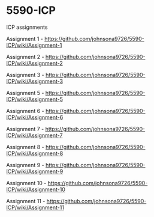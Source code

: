 # 5590-ICP
ICP assignments


Assignment 1 - https://github.com/johnsona9726/5590-ICP/wiki/Assignment-1

Assignment 2 - https://github.com/johnsona9726/5590-ICP/wiki/Assignment-2

Assignment 3 - https://github.com/johnsona9726/5590-ICP/wiki/Assignment-3

Assignment 5 - https://github.com/johnsona9726/5590-ICP/wiki/Assignment-5

Assignment 6 - https://github.com/johnsona9726/5590-ICP/wiki/Assignment-6

Assignment 7 - https://github.com/johnsona9726/5590-ICP/wiki/Assignment-7

Assignment 8 - https://github.com/johnsona9726/5590-ICP/wiki/Assignment-8

Assignment 9 - https://github.com/johnsona9726/5590-ICP/wiki/Assignment-9

Assignment 10 - https://github.com/johnsona9726/5590-ICP/wiki/Assignment-10

Assignment 11 - https://github.com/johnsona9726/5590-ICP/wiki/Assignment-11
